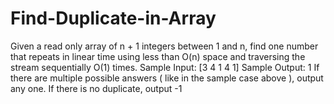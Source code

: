 # Find-Duplicate-in-Array
Given a read only array of n + 1 integers between 1 and n, find one number that repeats in linear time using less than O(n) space and traversing the stream sequentially O(1) times.  Sample Input:  [3 4 1 4 1] Sample Output:  1 If there are multiple possible answers ( like in the sample case above ), output any one.  If there is no duplicate, output -1
